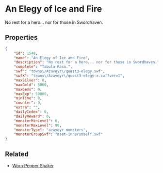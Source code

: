# An Elegy of Ice and Fire

No rest for a hero... nor for those in Swordhaven.

## Properties

```json
{
    "id": 1548,
    "name": "An Elegy of Ice and Fire",
    "description": "No rest for a hero... nor for those in Swordhaven.",
    "complete": "Tabula Rasa.",
    "swf": "towns\/Azaveyr\/quest3-elegy.swf",
    "swfX": "towns\/Azaveyr\/quest3-elegy-x.swf?ver=1",
    "maxSilver": 0,
    "maxGold": 5000,
    "maxGems": 0,
    "maxExp": 50000,
    "minTime": 0,
    "counter": 0,
    "extra": "",
    "dailyIndex": 0,
    "dailyReward": 0,
    "monsterMinLevel": 0,
    "monsterMaxLevel": 99,
    "monsterType": "azaveyr monsters",
    "monsterGroupSwf": "mset-innerunself.swf"
}
```

## Related

- [Worn Pepper Shaker](../items/18379-worn-pepper-shaker.md)

